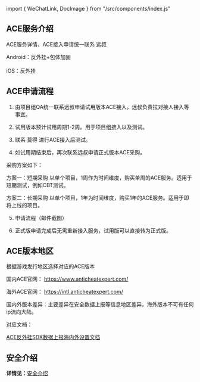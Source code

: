 import { WeChatLink, DocImage } from "/src/components/index.js"

## ACE服务介绍

ACE服务详情、ACE接入申请统一联系 <WeChatLink name='远叔'>远叔</WeChatLink>

<DocImage src='ace/ace1.png'></DocImage>

Android：反外挂+包体加固 <br></br>iOS：反外挂

## ACE申请流程

1. 由项目组QA统一联系<WeChatLink name='远叔'>远叔</WeChatLink>申请试用版本ACE接入，远叔负责拉对接人接入等事宜。

2. 试用版本预计试用周期1-2周。用于项目组接入以及测试。

3. 联系 <WeChatLink name='莫得'>莫得</WeChatLink> 进行ACE接入后测试。

4. 如试用期结束后，再次联系<WeChatLink name='远叔'>远叔</WeChatLink>申请正式版本ACE采购。

采购方案如下：

方案一：短期采购 以单个项目，1周作为时间维度，购买单周的ACE服务。适用于短期测试，例如CBT测试。

方案二：长期采购 以单个项目，1年为时间维度，购买1年的ACE服务。适用于即将上线的项目。

5. 申请流程（邮件截图）

<DocImage src='ace/ace2.png'></DocImage>
<DocImage src='ace/ace3.png'></DocImage>

6. 正式版申请完成后无需重新接入服务，试用版可以直接转为正式版。

## ACE版本地区

根据游戏发行地区选择对应的ACE版本

国内ACE官网：    https://www.anticheatexpert.com/ 

海外ACE官网：    https://intl.anticheatexpert.com/ 

国内外版本差异：主要差异在安全数据上报等信息地区差异，海外版本不可有任何ip流向大陆。

对应文档：

[ACE反外挂SDK数据上报海内外设置文档](https://qaq.com/static/public/ACE/ACE%E5%8F%8D%E5%A4%96%E6%8C%82SDK%E6%95%B0%E6%8D%AE%E4%B8%8A%E6%8A%A5%E6%B5%B7%E5%86%85%E5%A4%96%E8%AE%BE%E7%BD%AE%E6%96%87%E6%A1%A3.pdf?download=true)

## 安全介绍

**详情见：**[安全介绍](https://qaq.com/docs/help/services/safe/introduce/安全介绍)

